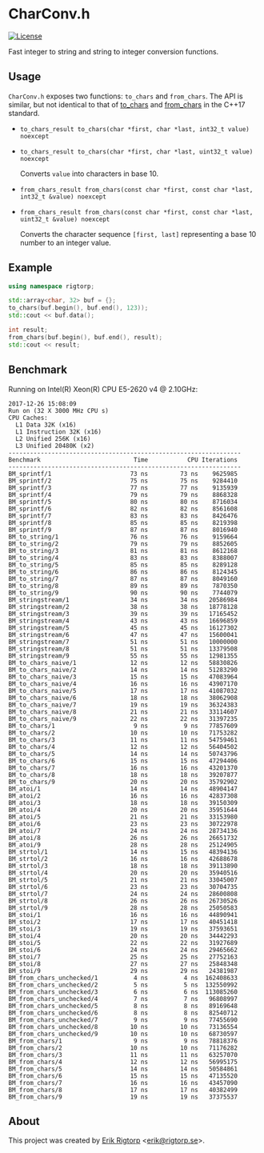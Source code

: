 # CharConv.h

[![License](https://img.shields.io/badge/license-MIT-blue.svg)](https://raw.githubusercontent.com/rigtorp/HashMap/master/LICENSE)

Fast integer to string and string to integer conversion functions.

## Usage

`CharConv.h` exposes two functions: `to_chars` and `from_chars`. 
The API is similar, but not identical to that of 
[to_chars](http://en.cppreference.com/w/cpp/utility/to_chars)
and
[from_chars](http://en.cppreference.com/w/cpp/utility/from_chars)
in the C++17 standard.

- `to_chars_result to_chars(char *first, char *last, int32_t value) noexcept`
- `to_chars_result to_chars(char *first, char *last, uint32_t value) noexcept`

  Converts `value` into characters in base 10.  

- `from_chars_result from_chars(const char *first, const char *last, int32_t &value) noexcept`
- `from_chars_result from_chars(const char *first, const char *last, uint32_t &value) noexcept`

  Converts the character sequence `[first, last]` representing
  a base 10 number to an integer value.

## Example

```cpp
using namespace rigtorp;

std::array<char, 32> buf = {};
to_chars(buf.begin(), buf.end(), 123));
std::cout << buf.data();

int result;
from_chars(buf.begin(), buf.end(), result);
std::cout << result; 
```

## Benchmark

Running on Intel(R) Xeon(R) CPU E5-2620 v4 @ 2.10GHz:

```
2017-12-26 15:08:09
Run on (32 X 3000 MHz CPU s)
CPU Caches:
  L1 Data 32K (x16)
  L1 Instruction 32K (x16)
  L2 Unified 256K (x16)
  L3 Unified 20480K (x2)
-----------------------------------------------------------------
Benchmark                          Time           CPU Iterations
-----------------------------------------------------------------
BM_sprintf/1                      73 ns         73 ns    9625985
BM_sprintf/2                      75 ns         75 ns    9284410
BM_sprintf/3                      77 ns         77 ns    9135939
BM_sprintf/4                      79 ns         79 ns    8868328
BM_sprintf/5                      80 ns         80 ns    8716034
BM_sprintf/6                      82 ns         82 ns    8561608
BM_sprintf/7                      83 ns         83 ns    8426476
BM_sprintf/8                      85 ns         85 ns    8219398
BM_sprintf/9                      87 ns         87 ns    8016940
BM_to_string/1                    76 ns         76 ns    9159664
BM_to_string/2                    79 ns         79 ns    8852605
BM_to_string/3                    81 ns         81 ns    8612168
BM_to_string/4                    83 ns         83 ns    8388007
BM_to_string/5                    85 ns         85 ns    8289128
BM_to_string/6                    86 ns         86 ns    8124345
BM_to_string/7                    87 ns         87 ns    8049160
BM_to_string/8                    89 ns         89 ns    7870350
BM_to_string/9                    90 ns         90 ns    7744079
BM_stringstream/1                 34 ns         34 ns   20586984
BM_stringstream/2                 38 ns         38 ns   18778128
BM_stringstream/3                 39 ns         39 ns   17165452
BM_stringstream/4                 43 ns         43 ns   16696859
BM_stringstream/5                 45 ns         45 ns   16127302
BM_stringstream/6                 47 ns         47 ns   15600041
BM_stringstream/7                 51 ns         51 ns   10000000
BM_stringstream/8                 51 ns         51 ns   13379508
BM_stringstream/9                 55 ns         55 ns   12981355
BM_to_chars_naive/1               12 ns         12 ns   58830826
BM_to_chars_naive/2               14 ns         14 ns   51283290
BM_to_chars_naive/3               15 ns         15 ns   47083964
BM_to_chars_naive/4               16 ns         16 ns   43907170
BM_to_chars_naive/5               17 ns         17 ns   41087032
BM_to_chars_naive/6               18 ns         18 ns   38062908
BM_to_chars_naive/7               19 ns         19 ns   36324383
BM_to_chars_naive/8               21 ns         21 ns   33114607
BM_to_chars_naive/9               22 ns         22 ns   31397235
BM_to_chars/1                      9 ns          9 ns   77857609
BM_to_chars/2                     10 ns         10 ns   71753282
BM_to_chars/3                     11 ns         11 ns   54759461
BM_to_chars/4                     12 ns         12 ns   56404502
BM_to_chars/5                     14 ns         14 ns   50743796
BM_to_chars/6                     15 ns         15 ns   47294406
BM_to_chars/7                     16 ns         16 ns   43201370
BM_to_chars/8                     18 ns         18 ns   39207877
BM_to_chars/9                     20 ns         20 ns   35792902
BM_atoi/1                         14 ns         14 ns   48904147
BM_atoi/2                         16 ns         16 ns   42837308
BM_atoi/3                         18 ns         18 ns   39150309
BM_atoi/4                         20 ns         20 ns   35951644
BM_atoi/5                         21 ns         21 ns   33153980
BM_atoi/6                         23 ns         23 ns   30722978
BM_atoi/7                         24 ns         24 ns   28734136
BM_atoi/8                         26 ns         26 ns   26651732
BM_atoi/9                         28 ns         28 ns   25124905
BM_strtol/1                       14 ns         15 ns   48394136
BM_strtol/2                       16 ns         16 ns   42688678
BM_strtol/3                       18 ns         18 ns   39113890
BM_strtol/4                       20 ns         20 ns   35940516
BM_strtol/5                       21 ns         21 ns   33045007
BM_strtol/6                       23 ns         23 ns   30704735
BM_strtol/7                       24 ns         24 ns   28600808
BM_strtol/8                       26 ns         26 ns   26730526
BM_strtol/9                       28 ns         28 ns   25050583
BM_stoi/1                         16 ns         16 ns   44890941
BM_stoi/2                         17 ns         17 ns   40451418
BM_stoi/3                         19 ns         19 ns   37593651
BM_stoi/4                         20 ns         20 ns   34442293
BM_stoi/5                         22 ns         22 ns   31927689
BM_stoi/6                         24 ns         24 ns   29465662
BM_stoi/7                         25 ns         25 ns   27752163
BM_stoi/8                         27 ns         27 ns   25848348
BM_stoi/9                         29 ns         29 ns   24381987
BM_from_chars_unchecked/1          4 ns          4 ns  162408633
BM_from_chars_unchecked/2          5 ns          5 ns  132550992
BM_from_chars_unchecked/3          6 ns          6 ns  113085260
BM_from_chars_unchecked/4          7 ns          7 ns   96808997
BM_from_chars_unchecked/5          8 ns          8 ns   89169648
BM_from_chars_unchecked/6          8 ns          8 ns   82540712
BM_from_chars_unchecked/7          9 ns          9 ns   77455690
BM_from_chars_unchecked/8         10 ns         10 ns   73136554
BM_from_chars_unchecked/9         10 ns         10 ns   68730597
BM_from_chars/1                    9 ns          9 ns   78818376
BM_from_chars/2                   10 ns         10 ns   71176282
BM_from_chars/3                   11 ns         11 ns   63257070
BM_from_chars/4                   12 ns         12 ns   56995175
BM_from_chars/5                   14 ns         14 ns   50584861
BM_from_chars/6                   15 ns         15 ns   47135520
BM_from_chars/7                   16 ns         16 ns   43457090
BM_from_chars/8                   17 ns         17 ns   40382499
BM_from_chars/9                   19 ns         19 ns   37375537
```

## About

This project was created by [Erik Rigtorp](http://rigtorp.se)
<[erik@rigtorp.se](mailto:erik@rigtorp.se)>.

